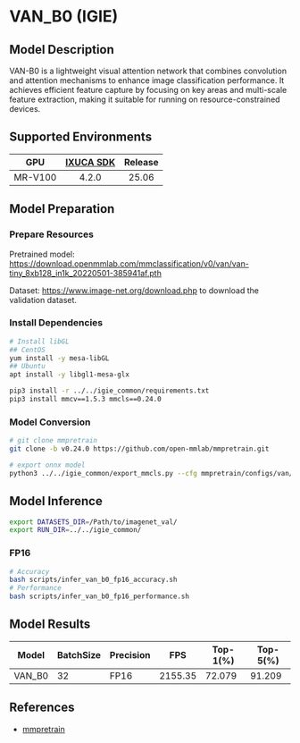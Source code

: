 # VAN_B0 (IGIE)

## Model Description

VAN-B0 is a lightweight visual attention network that combines convolution and attention mechanisms to enhance image classification performance. It achieves efficient feature capture by focusing on key areas and multi-scale feature extraction, making it suitable for running on resource-constrained devices.

## Supported Environments

| GPU    | [IXUCA SDK](https://gitee.com/deep-spark/deepspark#%E5%A4%A9%E6%95%B0%E6%99%BA%E7%AE%97%E8%BD%AF%E4%BB%B6%E6%A0%88-ixuca) | Release |
| :----: | :----: | :----: |
| MR-V100 | 4.2.0     |  25.06  |

## Model Preparation

### Prepare Resources

Pretrained model: <https://download.openmmlab.com/mmclassification/v0/van/van-tiny_8xb128_in1k_20220501-385941af.pth>

Dataset: <https://www.image-net.org/download.php> to download the validation dataset.

### Install Dependencies

```bash
# Install libGL
## CentOS
yum install -y mesa-libGL
## Ubuntu
apt install -y libgl1-mesa-glx

pip3 install -r ../../igie_common/requirements.txt
pip3 install mmcv==1.5.3 mmcls==0.24.0
```

### Model Conversion

```bash
# git clone mmpretrain
git clone -b v0.24.0 https://github.com/open-mmlab/mmpretrain.git

# export onnx model
python3 ../../igie_common/export_mmcls.py --cfg mmpretrain/configs/van/van-b0_8xb128_in1k.py --weight van-tiny_8xb128_in1k_20220501-385941af.pth --output van_b0.onnx

```

## Model Inference

```bash
export DATASETS_DIR=/Path/to/imagenet_val/
export RUN_DIR=../../igie_common/
```

### FP16

```bash
# Accuracy
bash scripts/infer_van_b0_fp16_accuracy.sh
# Performance
bash scripts/infer_van_b0_fp16_performance.sh
```

## Model Results

| Model      | BatchSize | Precision | FPS      | Top-1(%) | Top-5(%) |
| ---------- | --------- | --------- | -------- | -------- | -------- |
| VAN_B0     | 32        | FP16      | 2155.35  | 72.079   | 91.209   |

## References

- [mmpretrain](https://github.com/open-mmlab/mmpretrain)
